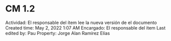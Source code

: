 # CM 1.2

Actividad: El responsable del ítem lee la nueva versión de el documento
Created time: May 2, 2022 1:07 AM
Encargado: El responsable del item 
Last edited by: Pau
Property: Jorge Alan Ramírez Elías